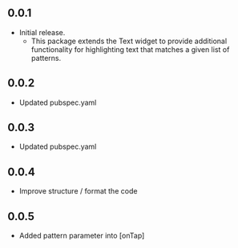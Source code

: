 ## 0.0.1

* Initial release.
    * This package extends the Text widget to provide additional functionality for highlighting text that matches a given list of patterns.

## 0.0.2

* Updated pubspec.yaml

## 0.0.3

* Updated pubspec.yaml

## 0.0.4

* Improve structure / format the code 

## 0.0.5

* Added pattern parameter into [onTap]